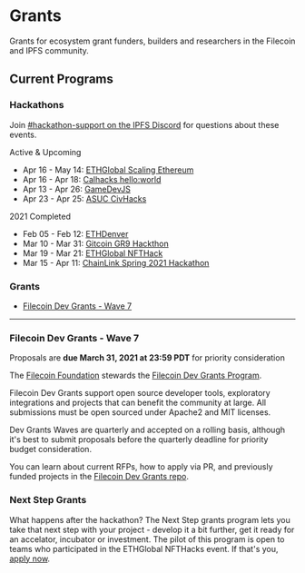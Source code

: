 # Grants

Grants for ecosystem grant funders, builders and researchers in the Filecoin and IPFS community.

## Current Programs

### Hackathons

Join [#hackathon-support on the IPFS Discord](https://discord.gg/vZTcrFePpt) for questions about these events.

Active & Upcoming
- Apr 16 - May 14: [ETHGlobal Scaling Ethereum](https://scaling.ethglobal.co/)
- Apr 16 - Apr 18: [Calhacks hello:world](https://calhacks.io/)
- Apr 13 - Apr 26: [GameDevJS](https://gamedevjs.com/jam/2021/)
- Apr 23 - Apr 25: [ASUC CivHacks](https://civhacks.com)

2021 Completed
- Feb 05 - Feb 12: [ETHDenver](https://www.ethdenver.com/)
- Mar 10 - Mar 31: [Gitcoin GR9 Hackthon](https://gitcoin.co/hackathon/gr9/onboard)
- Mar 19 - Mar 21: [ETHGlobal NFTHack](https://nfthack.ethglobal.co/)
- Mar 15 - Apr 11: [ChainLink Spring 2021 Hackathon](https://chain.link/hackathon)

### Grants
- [Filecoin Dev Grants - Wave 7](https://github.com/protocol/grants/blob/main/README.md#filecoin-dev-grants---wave-7)

--------


### Filecoin Dev Grants - Wave 7

Proposals are **due March 31, 2021 at 23:59 PDT** for priority consideration

The [Filecoin Foundation](https://fil.org/) stewards the [Filecoin Dev Grants Program](https://github.com/filecoin-project/devgrants).

Filecoin Dev Grants support open source developer tools, exploratory integrations and projects that can benefit the community at large. All submissions must be open sourced under Apache2 and MIT licenses.

Dev Grants Waves are quarterly and accepted on a rolling basis, although it's best to submit proposals before the quarterly deadline for priority budget consideration.

You can learn about current RFPs, how to apply via PR, and previously funded projects in the [Filecoin Dev Grants repo](https://github.com/filecoin-project/devgrants).

### Next Step Grants

What happens after the hackathon? The Next Step grants program lets you take that next step with your project - develop it a bit further, get it ready for an accelator, incubator or investment. The pilot of this program is open to teams who participated in the ETHGlobal NFTHacks event. If that's you, [apply now](nextstep.md).

